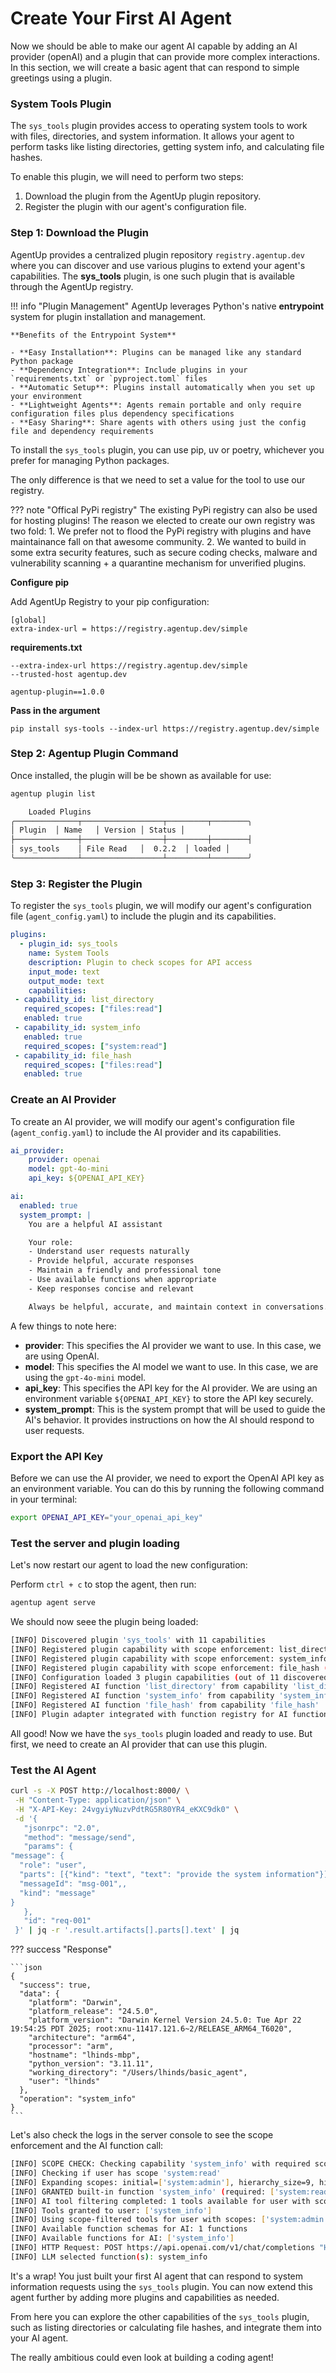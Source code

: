 # Create Your First AI Agent

Now we should be able to make our agent AI capable by adding an AI provider (openAI) and a plugin that can provide more complex interactions. In this section, we will create a basic agent that can respond to simple greetings using a plugin.


### System Tools Plugin

The `sys_tools` plugin provides access to operating system tools to work with files, directories, and system information. It allows your agent to perform tasks like listing directories, getting system info, and calculating file hashes.

To enable this plugin, we will need to perform two steps:
1. Download the plugin from the AgentUp plugin repository.
2. Register the plugin with our agent's configuration file.

### Step 1: Download the Plugin

AgentUp provides a centralized plugin repository `registry.agentup.dev` where you can discover and use various plugins to extend your agent's capabilities. The **sys_tools** plugin, is one such plugin that is available through the AgentUp registry.

!!! info "Plugin Management"
    AgentUp leverages Python's native **entrypoint** system for plugin installation and management.

    **Benefits of the Entrypoint System**

    - **Easy Installation**: Plugins can be managed like any standard Python package
    - **Dependency Integration**: Include plugins in your `requirements.txt` or `pyproject.toml` files
    - **Automatic Setup**: Plugins install automatically when you set up your environment
    - **Lightweight Agents**: Agents remain portable and only require configuration files plus dependency specifications
    - **Easy Sharing**: Share agents with others using just the config file and dependency requirements


To install the `sys_tools` plugin, you can use pip, uv or poetry, whichever you prefer for managing Python packages.

The only difference is that we need to set a value for the tool to use our registry.

??? note "Offical PyPi registry"
    The existing PyPi registry can also be used for hosting plugins! The reason
    we elected to create our own registry was two fold:
    1. We prefer not to flood the PyPi registry with plugins and have maintainance
    fall on that awesome community.
    2. We wanted to build in some extra security features, such as secure coding checks,
    malware and vulnerability scanning + a quarantine mechanism for unverified plugins.

**Configure pip**

Add AgentUp Registry to your pip configuration:

```plaintext
[global]
extra-index-url = https://registry.agentup.dev/simple
```

**requirements.txt**

```plaintext
--extra-index-url https://registry.agentup.dev/simple
--trusted-host agentup.dev

agentup-plugin==1.0.0
```

**Pass in the argument**

```
pip install sys-tools --index-url https://registry.agentup.dev/simple
```

### Step 2: Agentup Plugin Command

Once installed, the plugin will be be shown as available for use:

```bash
agentup plugin list
```

```bash
    Loaded Plugins
╭──────────────┬──────────────────┬─────────┬────────╮
│ Plugin  │ Name   │ Version │ Status │
├──────────────┼──────────────────┼─────────┼────────┤
│ sys_tools    │ File Read   │  0.2.2  │ loaded │
╰──────────────┴──────────────────┴─────────┴────────╯
```

### Step 3: Register the Plugin

To register the `sys_tools` plugin, we will modify our agent's configuration file (`agent_config.yaml`) to include the plugin and its capabilities.


```yaml
plugins:
  - plugin_id: sys_tools
    name: System Tools
    description: Plugin to check scopes for API access
    input_mode: text
    output_mode: text
    capabilities:
 - capability_id: list_directory
   required_scopes: ["files:read"]
   enabled: true
 - capability_id: system_info
   enabled: true 
   required_scopes: ["system:read"]
 - capability_id: file_hash
   required_scopes: ["files:read"]
   enabled: true 
```

### Create an AI Provider

To create an AI provider, we will modify our agent's configuration file (`agent_config.yaml`) to include the AI provider and its capabilities.

```yaml
ai_provider:
    provider: openai
    model: gpt-4o-mini
    api_key: ${OPENAI_API_KEY}

ai:
  enabled: true
  system_prompt: |
    You are a helpful AI assistant

    Your role:
    - Understand user requests naturally
    - Provide helpful, accurate responses
    - Maintain a friendly and professional tone
    - Use available functions when appropriate
    - Keep responses concise and relevant

    Always be helpful, accurate, and maintain context in conversations.
```

A few things to note here:

- **provider**: This specifies the AI provider we want to use. In this case, we are using OpenAI.
- **model**: This specifies the AI model we want to use. In this case, we are using the `gpt-4o-mini` model.
- **api_key**: This specifies the API key for the AI provider. We are using an environment variable `${OPENAI_API_KEY}` to store the API key securely.
- **system_prompt**: This is the system prompt that will be used to guide the AI's behavior. It provides instructions on how the AI should respond to user requests.

### Export the API Key

Before we can use the AI provider, we need to export the OpenAI API key as an environment variable. You can do this by running the following command in your terminal:

```bash
export OPENAI_API_KEY="your_openai_api_key"
```

### Test the server and plugin loading

Let's now restart our agent to load the new configuration:

Perform `ctrl + c` to stop the agent, then run:

```bash
agentup agent serve
```

We should now seee the plugin being loaded:

```bash
[INFO] Discovered plugin 'sys_tools' with 11 capabilities
[INFO] Registered plugin capability with scope enforcement: list_directory (scopes: ['files:read'])
[INFO] Registered plugin capability with scope enforcement: system_info (scopes: ['system:read'])
[INFO] Registered plugin capability with scope enforcement: file_hash (scopes: ['files:read'])
[INFO] Configuration loaded 3 plugin capabilities (out of 11 discovered)
[INFO] Registered AI function 'list_directory' from capability 'list_directory'
[INFO] Registered AI function 'system_info' from capability 'system_info'
[INFO] Registered AI function 'file_hash' from capability 'file_hash'
[INFO] Plugin adapter integrated with function registry for AI function calling
```

All good! Now we have the `sys_tools` plugin loaded and ready to use. But first, we need to create an AI provider that can use this plugin.

### Test the AI Agent

```bash
curl -s -X POST http://localhost:8000/ \
 -H "Content-Type: application/json" \
 -H "X-API-Key: 24vgyiyNuzvPdtRG5R80YR4_eKXC9dk0" \
 -d '{
   "jsonrpc": "2.0",
   "method": "message/send",
   "params": {
"message": {
  "role": "user",
  "parts": [{"kind": "text", "text": "provide the system information"}],
  "messageId": "msg-001",,
  "kind": "message"
}
   },
   "id": "req-001"
 }' | jq -r '.result.artifacts[].parts[].text' | jq
```

??? success "Response"

    ```json
    {
      "success": true,
      "data": {
        "platform": "Darwin",
        "platform_release": "24.5.0",
        "platform_version": "Darwin Kernel Version 24.5.0: Tue Apr 22 19:54:25 PDT 2025; root:xnu-11417.121.6~2/RELEASE_ARM64_T6020",
        "architecture": "arm64",
        "processor": "arm",
        "hostname": "lhinds-mbp",
        "python_version": "3.11.11",
        "working_directory": "/Users/lhinds/basic_agent",
        "user": "lhinds"
      },
      "operation": "system_info"
    }
    ```

Let's also check the logs in the server console to see the scope enforcement and
the AI function call:

```bash hl_lines="2 4 9 11"
[INFO] SCOPE CHECK: Checking capability 'system_info' with required scopes: ['system:read']
[INFO] Checking if user has scope 'system:read'
[INFO] Expanding scopes: initial=['system:admin'], hierarchy_size=9, hierarchy={'admin': ['*'], 'manager': ['files:admin', 'system:read', 'web:search', 'image:read'], 'developer': ['files:write', 'system:read', 'web:search'], 'analyst': ['files:read', 'web:search', 'image:read'], 'readonly': ['files:read'], 'files:admin': ['files:write', 'files:read'], 'files:write': ['files:read'], 'system:admin': ['system:write', 'system:read'], 'system:write': ['system:read']}
[INFO] GRANTED built-in function 'system_info' (required: ['system:read'])
[INFO] AI tool filtering completed: 1 tools available for user with scopes ['system:admin']
[INFO] Tools granted to user: ['system_info']
[INFO] Using scope-filtered tools for user with scopes: ['system:admin']
[INFO] Available function schemas for AI: 1 functions
[INFO] Available functions for AI: ['system_info']
[INFO] HTTP Request: POST https://api.openai.com/v1/chat/completions "HTTP/1.1 200 OK" 
[INFO] LLM selected function(s): system_info
```

It's a wrap! You just built your first AI agent that can respond to system information requests using
the `sys_tools` plugin. You can now extend this agent further by adding more plugins and
capabilities as needed.

From here you can explore the other capabilities of the `sys_tools` plugin, such as listing directories
or calculating file hashes, and integrate them into your AI agent.

The really ambitious could even look at building a coding agent! 